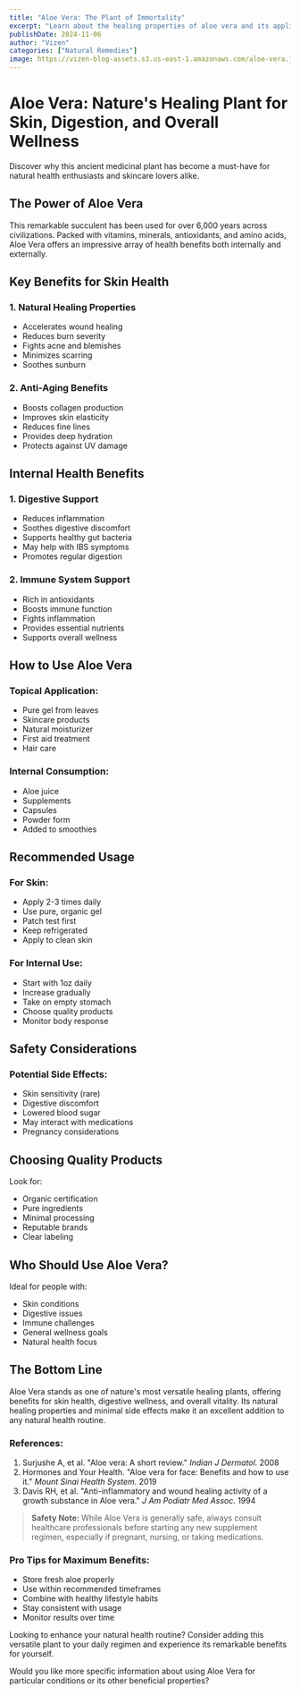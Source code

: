 ```yaml
---
title: "Aloe Vera: The Plant of Immortality"
excerpt: "Learn about the healing properties of aloe vera and its applications for skin health, digestion, and overall wellness."
publishDate: 2024-11-06
author: "Vizen"
categories: ["Natural Remedies"]
image: https://vizen-blog-assets.s3.us-east-1.amazonaws.com/aloe-vera.jpg
---
```


# Aloe Vera: Nature's Healing Plant for Skin, Digestion, and Overall Wellness

Discover why this ancient medicinal plant has become a must-have for natural health enthusiasts and skincare lovers alike.

## The Power of Aloe Vera

This remarkable succulent has been used for over 6,000 years across civilizations. Packed with vitamins, minerals, antioxidants, and amino acids, Aloe Vera offers an impressive array of health benefits both internally and externally.

## Key Benefits for Skin Health

### 1. Natural Healing Properties
- Accelerates wound healing
- Reduces burn severity
- Fights acne and blemishes 
- Minimizes scarring
- Soothes sunburn

### 2. Anti-Aging Benefits
- Boosts collagen production
- Improves skin elasticity
- Reduces fine lines
- Provides deep hydration
- Protects against UV damage

## Internal Health Benefits

### 1. Digestive Support
- Reduces inflammation
- Soothes digestive discomfort
- Supports healthy gut bacteria
- May help with IBS symptoms
- Promotes regular digestion

### 2. Immune System Support
- Rich in antioxidants
- Boosts immune function
- Fights inflammation
- Provides essential nutrients
- Supports overall wellness

## How to Use Aloe Vera

### Topical Application:
- Pure gel from leaves
- Skincare products
- Natural moisturizer
- First aid treatment
- Hair care

### Internal Consumption:
- Aloe juice
- Supplements
- Capsules
- Powder form
- Added to smoothies

## Recommended Usage

### For Skin:
- Apply 2-3 times daily
- Use pure, organic gel
- Patch test first
- Keep refrigerated
- Apply to clean skin

### For Internal Use:
- Start with 1oz daily
- Increase gradually
- Take on empty stomach
- Choose quality products
- Monitor body response

## Safety Considerations

### Potential Side Effects:
- Skin sensitivity (rare)
- Digestive discomfort
- Lowered blood sugar
- May interact with medications
- Pregnancy considerations

## Choosing Quality Products

Look for:
- Organic certification
- Pure ingredients
- Minimal processing
- Reputable brands
- Clear labeling

## Who Should Use Aloe Vera?

Ideal for people with:
- Skin conditions
- Digestive issues
- Immune challenges
- General wellness goals
- Natural health focus

## The Bottom Line

Aloe Vera stands as one of nature's most versatile healing plants, offering benefits for skin health, digestive wellness, and overall vitality. Its natural healing properties and minimal side effects make it an excellent addition to any natural health routine.

### References:

1. Surjushe A, et al. "Aloe vera: A short review." *Indian J Dermatol.* 2008  
2. Hormones and Your Health. "Aloe vera for face: Benefits and how to use it." *Mount Sinai Health System.* 2019  
3. Davis RH, et al. "Anti-inflammatory and wound healing activity of a growth substance in Aloe vera." *J Am Podiatr Med Assoc.* 1994  

> **Safety Note:** While Aloe Vera is generally safe, always consult healthcare professionals before starting any new supplement regimen, especially if pregnant, nursing, or taking medications.

### Pro Tips for Maximum Benefits:
- Store fresh aloe properly
- Use within recommended timeframes
- Combine with healthy lifestyle habits
- Stay consistent with usage
- Monitor results over time

Looking to enhance your natural health routine? Consider adding this versatile plant to your daily regimen and experience its remarkable benefits for yourself.

Would you like more specific information about using Aloe Vera for particular conditions or its other beneficial properties?
